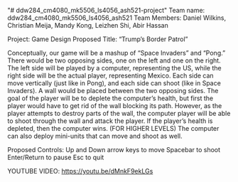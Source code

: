 "# ddw284_cm4080_mk5506_ls4056_ash521-project" 
Team name: ddw284_cm4080_mk5506_ls4056_ash521
Team Members: Daniel Wilkins, Christian Meija, Mandy Kong, Leizhen Shi, Abir Hassan

Project: Game Design
Proposed Title: “Trump’s Border Patrol”

Conceptually, our game will be a mashup of “Space Invaders” and “Pong.” There would be two opposing sides, one on the left and one on the right. The left side will be played by a computer, representing the US, while the right side will be the actual player, representing Mexico. Each side can move vertically (just like in Pong), and each side can shoot (like in Space Invaders). A wall would be placed between the two opposing sides. The goal of the player will be to deplete the computer’s health, but first the player would have to get rid of the wall blocking its path. However, as the player attempts to destroy parts of the wall, the computer player will be able to shoot through the wall and attack the player. If the player’s health is depleted, then the computer wins. (FOR HIGHER LEVELS) The computer can also deploy mini-units that can move and shoot as well.

Proposed Controls:
Up and Down arrow keys to move
Spacebar to shoot
Enter/Return to pause
Esc to quit

YOUTUBE VIDEO: https://youtu.be/dMnkF9ekLGs
